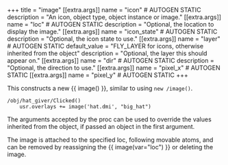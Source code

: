 +++
title = "image"
[[extra.args]]
name = "icon" # AUTOGEN STATIC
description = "An icon, object type, object instance or image."
[[extra.args]]
name = "loc" # AUTOGEN STATIC
description = "Optional, the location to display the image."
[[extra.args]]
name = "icon_state" # AUTOGEN STATIC
description = "Optional, the icon state to use."
[[extra.args]]
name = "layer" # AUTOGEN STATIC
default_value = "FLY_LAYER for icons, otherwise inherited from the object"
description = "Optional, the layer this should appear on."
[[extra.args]]
name = "dir" # AUTOGEN STATIC
description = "Optional, the direction to use."
[[extra.args]]
name = "pixel_x" # AUTOGEN STATIC
[[extra.args]]
name = "pixel_y" # AUTOGEN STATIC
+++

This constructs a new {{ image() }}, similar to using `new /image()`.

```dm
/obj/hat_giver/Clicked()
    usr.overlays += image('hat.dmi', "big_hat")
```

The arguments accepted by the proc can be used to override the values inherited from the object, if passed an object in the first argument.

The image is attached to the specified loc, following movable atoms, and can be removed by reassigning the {{ image(var="loc") }} or deleting the image.
